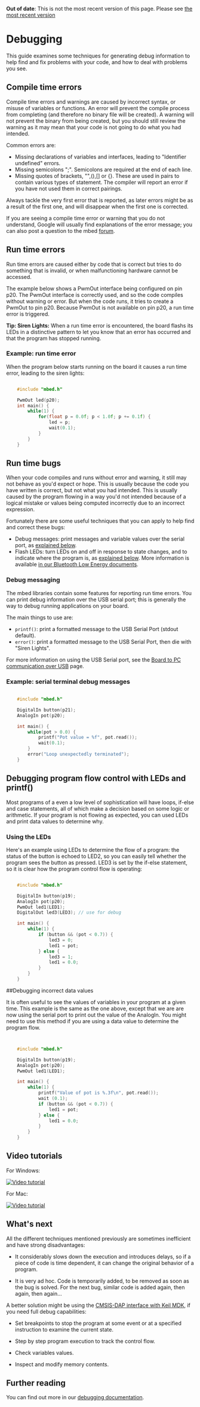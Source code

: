 <span class="warnings">**Out of date**: This is not the most recent version of this page. Please see [the most recent version](https://os.mbed.com/docs/latest/tutorials/compile-time-errors.html)</span>
# Debugging

This guide examines some techniques for generating debug information to help find and fix problems with your code, and how to deal with problems you see.

## Compile time errors

Compile time errors and warnings are caused by incorrect syntax, or misuse of variables or functions. An error will prevent the compile process from completing (and therefore no binary file will be created). A warning will not prevent the binary from being created, but you should still review the warning as it may mean that your code is not going to do what you had intended.

Common errors are: 

* Missing declarations of variables and interfaces, leading to "Identifier undefined" errors. 
* Missing semicolons ";". Semicolons are required at the end of each line. 
* Missing quotes of brackets, "",(),[] or {}. These are used in pairs to contain various types of statement. The compiler will report an error if you have not used them in correct pairings. 

Always tackle the very first error that is reported, as later errors might be as a result of the first one, and will disappear when the first one is corrected.

If you are seeing a compile time error or warning that you do not understand, Google will usually find explanations of the error message; you can also post a question to the mbed [forum](https://forums.mbed.com/).

## Run time errors

Run time errors are caused either by code that is correct but tries to do something that is invalid, or when malfunctioning hardware cannot be accessed.

The example below shows a PwmOut interface being configured on pin p20. The PwmOut interface is correctly used, and so the code compiles without warning or error. But when the code runs, it tries to create a PwmOut to pin p20. Because PwmOut is not available on pin p20, a run time error is triggered.

<span class="tips">**Tip: Siren Lights:** When a run time error is encountered, the board flashs its LEDs in a distinctive pattern to let you know that an error has occurred and that the program has stopped running.
</span>

### Example: run time error

When the program below starts running on the board it causes a run time error, leading to the siren lights:

```c++

	#include "mbed.h"

	PwmOut led(p20);
	int main() {
		while(1) {
			for(float p = 0.0f; p < 1.0f; p += 0.1f) {
				led = p;
				wait(0.1);
			}
		}
	}
```

## Run time bugs

When your code compiles and runs without error and warning, it still may not behave as you'd expect or hope. This is usually because the code you have written is correct, but not what you had intended. This is usually caused by the program flowing in a way you'd not intended because of a logical mistake or values being computed incorrectly due to an incorrect expression.

Fortunately there are some useful techniques that you can apply to help find and correct these bugs:

* Debug messages: print messages and variable values over the serial port, as [explained below](#debug-messaging).
* Flash LEDs: turn LEDs on and off in response to state changes, and to indicate where the program is, as [explained below](#debugging-program-flow-control-with-leds). More information is available [in our Bluetooth Low Energy documents](https://docs.mbed.com/docs/ble-intros/en/latest/Introduction/Debugging/#the-quick-method-leds).

### Debug messaging

The mbed libraries contain some features for reporting run time errors. You can print debug information over the USB serial port; this is generally the way to debug running applications on your board.

The main things to use are:

* ``printf()``: print a formatted message to the USB Serial Port (stdout default).
* ``error()``: print a formatted message to the USB Serial Port, then die with "Siren Lights".

For more information on using the USB Serial port, see the [Board to PC communication over USB](../getting_started/serial_communication.md) page.

### Example: serial terminal debug messages

```c

	#include "mbed.h"

	DigitalIn button(p21);
	AnalogIn pot(p20);

	int main() {
		while(pot > 0.0) {
			printf("Pot value = %f", pot.read());
			wait(0.1);
		}
		error("Loop unexpectedly terminated");
	}
```

## Debugging program flow control with LEDs and printf()

Most programs of a even a low level of sophistication will have loops, if-else and case statements, all of which make a decision based on some logic or arithmetic. If your program is not flowing as expected, you can used LEDs and print data values to determine why.

### Using the LEDs

Here's an example using LEDs to determine the flow of a program: the status of the button is echoed to LED2, so you can easily tell whether the program sees the button as pressed. LED3 is set by the if-else statement, so it is clear how the program control flow is operating:

```c

	#include "mbed.h"

	DigitalIn button(p19);
	AnalogIn pot(p20);	
	PwmOut led1(LED1);
	DigitalOut led3(LED3); // use for debug

	int main() {
		while(1) {
			if (button && (pot < 0.7)) {
				led3 = 0;
				led1 = pot;
			} else {
				led3 = 1;
				led1 = 0.0;
			}
		}
	}
```

##Debugging incorrect data values

It is often useful to see the values of variables in your program at a given time. This example is the same as the one above, except that we are are now using the serial port to print out the value of the AnalogIn. You might need to use this method if you are using a data value to determine the program flow.

```c


	#include "mbed.h"

	DigitalIn button(p19);
	AnalogIn pot(p20);
	PwmOut led1(LED1);

	int main() {
		while(1) {
			printf("Value of pot is %.3f\n", pot.read());
			wait (0.1);
			if (button && (pot < 0.7)) {
				led1 = pot;
			} else {
				led1 = 0.0;
			}
		}
	}
```

## Video tutorials 

For Windows:

<span class="images">[![Video tutorial](http://img.youtube.com/vi/jAMTXK9HjfU/0.jpg)](http://www.youtube.com/watch?v=jAMTXK9HjfU&feature=youtu.be&t=31s)</span>


For Mac:

<span class="images">[![Video tutorial](http://img.youtube.com/vi/IR8Di53AGSk/0.jpg)](http://www.youtube.com/watch?v=IR8Di53AGSk&feature=youtu.be&t=34s)</span>

## What's next

All the different techniques mentioned previously are sometimes inefficient and have strong disadvantages:

* It considerably slows down the execution and introduces delays, so if a piece of code is time dependent, it can change the original behavior of a program.

* It is very ad hoc. Code is temporarily added, to be removed as soon as the bug is solved. For the next bug, similar code is added again, then again, then again...

A better solution might be using the [CMSIS-DAP interface with Keil MDK](http://mbed.org/handbook/CMSIS-DAP-MDK), if you need full debug capabilities:

* Set breakpoints to stop the program at some event or at a specified instruction to examine the current state.

* Step by step program execution to track the control flow.

* Check variables values.

* Inspect and modify memory contents.

## Further reading

You can find out more in our [debugging documentation](https://docs.mbed.com/docs/debugging-on-mbed/en/latest/).
